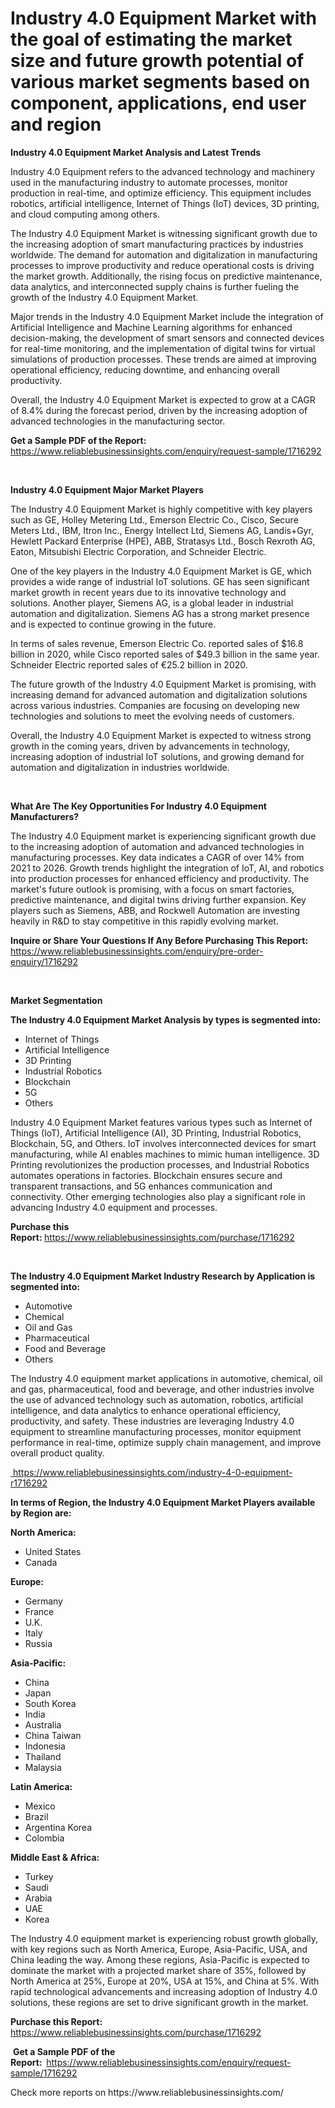 <p><h1>Industry 4.0 Equipment Market with the goal of estimating the market size and future growth potential of various market segments based on component, applications, end user and region</h1></p><p><strong>Industry 4.0 Equipment Market Analysis and Latest Trends</strong></p>
<p><p>Industry 4.0 Equipment refers to the advanced technology and machinery used in the manufacturing industry to automate processes, monitor production in real-time, and optimize efficiency. This equipment includes robotics, artificial intelligence, Internet of Things (IoT) devices, 3D printing, and cloud computing among others.</p><p>The Industry 4.0 Equipment Market is witnessing significant growth due to the increasing adoption of smart manufacturing practices by industries worldwide. The demand for automation and digitalization in manufacturing processes to improve productivity and reduce operational costs is driving the market growth. Additionally, the rising focus on predictive maintenance, data analytics, and interconnected supply chains is further fueling the growth of the Industry 4.0 Equipment Market.</p><p>Major trends in the Industry 4.0 Equipment Market include the integration of Artificial Intelligence and Machine Learning algorithms for enhanced decision-making, the development of smart sensors and connected devices for real-time monitoring, and the implementation of digital twins for virtual simulations of production processes. These trends are aimed at improving operational efficiency, reducing downtime, and enhancing overall productivity.</p><p>Overall, the Industry 4.0 Equipment Market is expected to grow at a CAGR of 8.4% during the forecast period, driven by the increasing adoption of advanced technologies in the manufacturing sector.</p></p>
<p><strong>Get a Sample PDF of the Report:&nbsp;</strong> <a href="https://www.reliablebusinessinsights.com/enquiry/request-sample/1716292">https://www.reliablebusinessinsights.com/enquiry/request-sample/1716292</a></p>
<p>&nbsp;</p>
<p><strong>Industry 4.0 Equipment Major Market Players</strong></p>
<p><p>The Industry 4.0 Equipment Market is highly competitive with key players such as GE, Holley Metering Ltd., Emerson Electric Co., Cisco, Secure Meters Ltd., IBM, Itron Inc., Energy Intellect Ltd, Siemens AG, Landis+Gyr, Hewlett Packard Enterprise (HPE), ABB, Stratasys Ltd., Bosch Rexroth AG, Eaton, Mitsubishi Electric Corporation, and Schneider Electric.</p><p>One of the key players in the Industry 4.0 Equipment Market is GE, which provides a wide range of industrial IoT solutions. GE has seen significant market growth in recent years due to its innovative technology and solutions. Another player, Siemens AG, is a global leader in industrial automation and digitalization. Siemens AG has a strong market presence and is expected to continue growing in the future.</p><p>In terms of sales revenue, Emerson Electric Co. reported sales of $16.8 billion in 2020, while Cisco reported sales of $49.3 billion in the same year. Schneider Electric reported sales of €25.2 billion in 2020.</p><p>The future growth of the Industry 4.0 Equipment Market is promising, with increasing demand for advanced automation and digitalization solutions across various industries. Companies are focusing on developing new technologies and solutions to meet the evolving needs of customers.</p><p>Overall, the Industry 4.0 Equipment Market is expected to witness strong growth in the coming years, driven by advancements in technology, increasing adoption of industrial IoT solutions, and growing demand for automation and digitalization in industries worldwide.</p></p>
<p>&nbsp;</p>
<p><strong>What Are The Key Opportunities For Industry 4.0 Equipment Manufacturers?</strong></p>
<p><p>The Industry 4.0 Equipment market is experiencing significant growth due to the increasing adoption of automation and advanced technologies in manufacturing processes. Key data indicates a CAGR of over 14% from 2021 to 2026. Growth trends highlight the integration of IoT, AI, and robotics into production processes for enhanced efficiency and productivity. The market's future outlook is promising, with a focus on smart factories, predictive maintenance, and digital twins driving further expansion. Key players such as Siemens, ABB, and Rockwell Automation are investing heavily in R&D to stay competitive in this rapidly evolving market.</p></p>
<p><strong>Inquire or Share Your Questions If Any Before Purchasing This Report:</strong> <a href="https://www.reliablebusinessinsights.com/enquiry/pre-order-enquiry/1716292">https://www.reliablebusinessinsights.com/enquiry/pre-order-enquiry/1716292</a></p>
<p>&nbsp;</p>
<p><strong>Market Segmentation</strong></p>
<p><strong>The Industry 4.0 Equipment Market Analysis by types is segmented into:</strong></p>
<p><ul><li>Internet of Things</li><li>Artificial Intelligence</li><li>3D Printing</li><li>Industrial Robotics</li><li>Blockchain</li><li>5G</li><li>Others</li></ul></p>
<p><p>Industry 4.0 Equipment Market features various types such as Internet of Things (IoT), Artificial Intelligence (AI), 3D Printing, Industrial Robotics, Blockchain, 5G, and Others. IoT involves interconnected devices for smart manufacturing, while AI enables machines to mimic human intelligence. 3D Printing revolutionizes the production processes, and Industrial Robotics automates operations in factories. Blockchain ensures secure and transparent transactions, and 5G enhances communication and connectivity. Other emerging technologies also play a significant role in advancing Industry 4.0 equipment and processes.</p></p>
<p><strong>Purchase this Report:&nbsp;</strong><a href="https://www.reliablebusinessinsights.com/purchase/1716292">https://www.reliablebusinessinsights.com/purchase/1716292</a></p>
<p>&nbsp;</p>
<p><strong>The Industry 4.0 Equipment Market Industry Research by Application is segmented into:</strong></p>
<p><ul><li>Automotive</li><li>Chemical</li><li>Oil and Gas</li><li>Pharmaceutical</li><li>Food and Beverage</li><li>Others</li></ul></p>
<p><p>The Industry 4.0 equipment market applications in automotive, chemical, oil and gas, pharmaceutical, food and beverage, and other industries involve the use of advanced technology such as automation, robotics, artificial intelligence, and data analytics to enhance operational efficiency, productivity, and safety. These industries are leveraging Industry 4.0 equipment to streamline manufacturing processes, monitor equipment performance in real-time, optimize supply chain management, and improve overall product quality.</p></p>
<p><a href="https://www.reliablebusinessinsights.com/industry-4-0-equipment-r1716292">&nbsp;https://www.reliablebusinessinsights.com/industry-4-0-equipment-r1716292</a></p>
<p><strong>In terms of Region, the Industry 4.0 Equipment Market Players available by Region are:</strong></p>
<p>
    <p> <strong> North America: </strong>
        <ul>
            <li>United States</li>
            <li>Canada</li>
        </ul>
        </p> 
    <p> <strong> Europe: </strong>
        <ul>
            <li>Germany</li>
            <li>France</li>
            <li>U.K.</li>
            <li>Italy</li>
            <li>Russia</li>
        </ul>
        </p> 
    <p> <strong> Asia-Pacific: </strong>
        <ul>
            <li>China</li>
            <li>Japan</li>
            <li>South Korea</li>
            <li>India</li>
            <li>Australia</li>
            <li>China Taiwan</li>
            <li>Indonesia</li>
            <li>Thailand</li>
            <li>Malaysia</li>
        </ul>
        </p> 
    <p> <strong> Latin America: </strong>
        <ul>
            <li>Mexico</li>
            <li>Brazil</li>
            <li>Argentina Korea</li>
            <li>Colombia</li>
        </ul>
        </p> 
    <p> <strong> Middle East & Africa: </strong>
        <ul>
            <li>Turkey</li>
            <li>Saudi</li>
            <li>Arabia</li>
            <li>UAE</li>
            <li>Korea</li>
        </ul>
    </p>
    </p>
<p><p>The Industry 4.0 equipment market is experiencing robust growth globally, with key regions such as North America, Europe, Asia-Pacific, USA, and China leading the way. Among these regions, Asia-Pacific is expected to dominate the market with a projected market share of 35%, followed by North America at 25%, Europe at 20%, USA at 15%, and China at 5%. With rapid technological advancements and increasing adoption of Industry 4.0 solutions, these regions are set to drive significant growth in the market.</p></p>
<p><strong>Purchase this Report: </strong><a href="https://www.reliablebusinessinsights.com/purchase/1716292">https://www.reliablebusinessinsights.com/purchase/1716292</a></p>
<p>&nbsp;<strong>Get a Sample PDF of the Report:&nbsp;&nbsp;</strong><a href="https://www.reliablebusinessinsights.com/enquiry/request-sample/1716292">https://www.reliablebusinessinsights.com/enquiry/request-sample/1716292</a></p>
<p><strong></strong></p>
<p>Check more reports on https://www.reliablebusinessinsights.com/</p>
